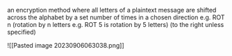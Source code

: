 an encryption method where all letters of a plaintext message are shifted across the alphabet by a set number of times in a chosen direction e.g.
ROT n (rotation by n letters e.g. ROT 5 is rotation by 5 letters) (to the right unless specified)

![[Pasted image 20230906063038.png]]